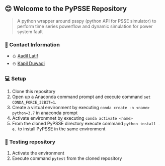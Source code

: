﻿## :blush: Welcome to the PyPSSE Repository

> A python wrapper around psspy (python API for PSSE simulator) to perform
> time series powerflow and dynamic simulation for power system fault

### :email: Contact Information
* :snowman: [Aadil Latif](mailto:aadil.latif@nrel.gov)
* :snowman: [Kapil Duwadi](mailto:kapil.duwadi@nrel.gov)

### :computer: Setup 

1. Clone this repository
2. Open up a Anaconda command prompt and execute command `set CONDA_FORCE_32BIT=1`.
3. Create a virtual environment by executing `conda create -n <name> python=3.7` in anaconda prompt
4. Activate environmnet by executing `conda activate <name>`
5. From the cloned PyPSSE directory execute command `python install -e.` to install PyPSSE in the same environment

### :syringe: Testing repository
1. Activate the environment
2. Execute command `pytest` from the cloned repository
